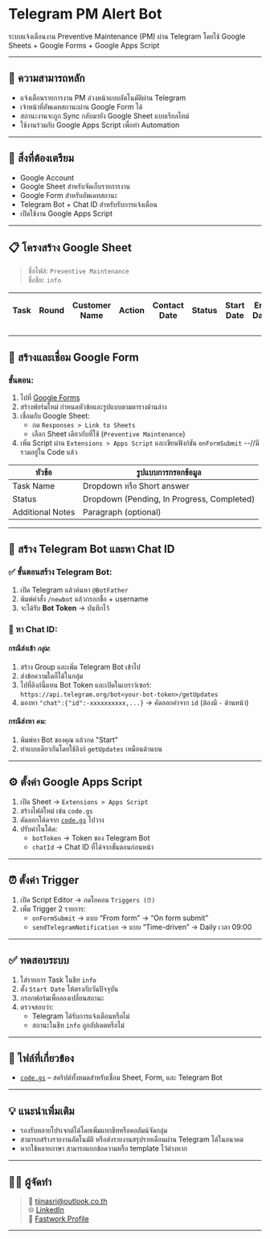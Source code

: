 # Telegram PM Alert Bot

ระบบแจ้งเตือนงาน Preventive Maintenance (PM) ผ่าน Telegram โดยใช้ Google Sheets + Google Forms + Google Apps Script

---

## 📌 ความสามารถหลัก

- แจ้งเตือนรายการงาน PM ล่วงหน้าแบบอัตโนมัติผ่าน Telegram
- เจ้าหน้าที่อัพเดทสถานะผ่าน Google Form ได้
- สถานะงานจะถูก Sync กลับมายัง Google Sheet แบบเรียลไทม์
- ใช้งานร่วมกับ Google Apps Script เพื่อทำ Automation

---

## 🧰 สิ่งที่ต้องเตรียม

- Google Account
- Google Sheet สำหรับจัดเก็บรายการงาน
- Google Form สำหรับอัพเดทสถานะ
- Telegram Bot + Chat ID สำหรับรับการแจ้งเตือน
- เปิดใช้งาน Google Apps Script

---

## 📋 โครงสร้าง Google Sheet

> ชื่อไฟล์: `Preventive Maintenance`  
> ชื่อชีท: `info`

| Task | Round | Customer Name | Action | Contact Date | Status | Start Date | End Date | Owner | Google form Link | Incident | Note | File |
|------|-------|----------------|--------|---------------|--------|-------------|-----------|--------|------------------|----------|------|------|

---

## 📄 สร้างและเชื่อม Google Form

### ขั้นตอน:

1. ไปที่ [Google Forms](https://forms.google.com)
2. สร้างฟอร์มใหม่ กำหนดหัวข้อและรูปแบบตามตารางด้านล่าง
3. เชื่อมกับ Google Sheet:
   - กด `Responses > Link to Sheets`
   - เลือก Sheet เดียวกับที่ใช้ (`Preventive Maintenance`)
4. เพิ่ม Script ผ่าน `Extensions > Apps Script` และเขียนฟังก์ชัน `onFormSubmit` --//มีรวมอยู่ใน Code แล้ว

| หัวข้อ             | รูปแบบการกรอกข้อมูล             |
|--------------------|---------------------------------|
| Task Name          | Dropdown หรือ Short answer       |
| Status             | Dropdown (Pending, In Progress, Completed) |
| Additional Notes   | Paragraph (optional)            |

---

## 🤖 สร้าง Telegram Bot และหา Chat ID

### ✅ ขั้นตอนสร้าง Telegram Bot:

1. เปิด Telegram แล้วค้นหา `@BotFather`
2. พิมพ์คำสั่ง `/newbot` แล้วกรอกชื่อ + username
3. จะได้รับ **Bot Token** → บันทึกไว้

### 📌 หา Chat ID:

#### กรณีส่งเข้า *กลุ่ม*:
1. สร้าง Group และเพิ่ม Telegram Bot เข้าไป
2. ส่งข้อความใดก็ได้ในกลุ่ม
3. ไปที่ลิงก์นี้แทน Bot Token และเปิดในเบราว์เซอร์:  
   `https://api.telegram.org/bot<your-bot-token>/getUpdates`
4. มองหา `"chat":{"id":-xxxxxxxxxx,...}` → คัดลอกค่าจาก `id` (ต้องมี `-` ด้านหน้า)

#### กรณีส่งหา *คน*:
1. พิมพ์หา Bot ของคุณ แล้วกด "Start"
2. ทำแบบเดียวกันโดยใช้ลิงก์ `getUpdates` เหมือนด้านบน

---

## ⚙️ ตั้งค่า Google Apps Script

1. เปิด Sheet → `Extensions > Apps Script`
2. สร้างไฟล์ใหม่ เช่น `code.gs`
3. คัดลอกโค้ดจาก [`code.gs`](./code.gs) ไปวาง
4. ปรับค่าในโค้ด:
   - `botToken` → Token ของ Telegram Bot
   - `chatId` → Chat ID ที่ได้จากขั้นตอนก่อนหน้า

---

## ⏰ ตั้งค่า Trigger

1. เปิด Script Editor → กดไอคอน `Triggers (⏰)`
2. เพิ่ม Trigger 2 รายการ:
   - `onFormSubmit` → แบบ “From form” → “On form submit”
   - `sendTelegramNotification` → แบบ “Time-driven” → Daily เวลา 09:00

---

## ✅ ทดสอบระบบ

1. ใส่รายการ Task ในชีท `info`
2. ตั้ง `Start Date` ให้ตรงกับวันปัจจุบัน
3. กรอกฟอร์มเพื่อลองเปลี่ยนสถานะ
4. ตรวจสอบว่า:
   - Telegram ได้รับการแจ้งเตือนหรือไม่
   - สถานะในชีท `info` ถูกอัปเดตหรือไม่

---

## 🧠 ไฟล์ที่เกี่ยวข้อง

- [`code.gs`](./code.gs) – สคริปต์ทั้งหมดสำหรับเชื่อม Sheet, Form, และ Telegram Bot

---

## 💡 แนะนำเพิ่มเติม

- รองรับหลายโปรเจกต์ได้โดยเพิ่มแยกชีทหรือคอลัมน์จัดกลุ่ม
- สามารถสร้างรายงานอัตโนมัติ หรือส่งรายงานสรุปรายเดือนผ่าน Telegram ได้ในอนาคต
- หากใช้หลายภาษา สามารถแยกข้อความหรือ template ไว้ต่างหาก

---

## 🙋‍♂️ ผู้จัดทำ

> 📧 [tjinasri@outlook.co.th](mailto:tjinasri@outlook.co.th)  
> 🌐 [LinkedIn](https://linkedin.com/in/tjinasri)  
> 💼 [Fastwork Profile](https://fastwork.co/user/tjinasri)

---
